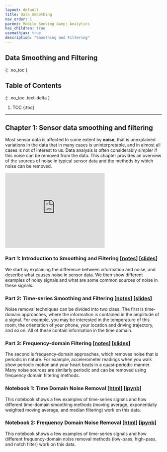```yaml
---
layout: default
title: Data Smoothing
nav_order: 1
parent: Mobile Sensing &amp; Analytics
has_children: true
usemathjax: true
description: "Smoothing and Filtering"
---
```

## Data Smoothing and Filtering
{: .no_toc }

## Table of Contents
{: .no_toc .text-delta }

1. TOC
{:toc}
---

## Chapter 1: Sensor data smoothing and filtering

Most sensor data is affected to some extent by **noise**, that is unexplained variations in the data that in many cases is uninterpretable, and in almost all cases is not of interest to us. Data analysis is often considerably simpler if this noise can be removed from the data. This chapter provides an overview of the sources of noise in typical sensor data and the methods by which noise can be removed.

<iframe width="320" height="240" src="https://www.youtube.com/embed/SV2ShtHPuKM" title="YouTube video player" frameborder="0" allow="accelerometer; autoplay; clipboard-write; encrypted-media; gyroscope; picture-in-picture" allowfullscreen></iframe>

### Part 1: Introduction to Smoothing and Filtering [[notes](ch1-intro.html)] [[slides](https://drive.google.com/file/d/1jo4hHP76vGtyNnOeWMaLCT0mmdynV-Nd/view?usp=drive_link)]
We start by explaining the difference between information and noise, and describe what causes noise in sensor data. We then show different examples of noisy signals and what are some common sources of noise in these signals.

<!---
<iframe width="320" height="240" src="https://www.youtube.com/embed/4TI_h2Ad6AM" title="YouTube video player" frameborder="0" allow="accelerometer; autoplay; clipboard-write; encrypted-media; gyroscope; picture-in-picture" allowfullscreen></iframe>

<iframe width="320" height="240" src="https://www.youtube.com/embed/Pq3ganioUzU" title="YouTube video player" frameborder="0" allow="accelerometer; autoplay; clipboard-write; encrypted-media; gyroscope; picture-in-picture" allowfullscreen></iframe>
--->

### Part 2: Time-series Smoothing and Filtering [[notes](ch1-timedomainfiltering.html)] [[slides](https://drive.google.com/file/d/1jo4hHP76vGtyNnOeWMaLCT0mmdynV-Nd/view?usp=drive_link)]
Noise removal techniques can be divided into two class. The first is time-domain approaches, where the information is contained in the amplitude of a signal. For example, you may be interested in the temperature of this room, the orientation of your phone, your location and driving trajectory, and so on. All of these contain information in the time domain.

<!---
<iframe width="320" height="240" src="https://www.youtube.com/embed/i9wRUw_X2XM" title="YouTube video player" frameborder="0" allow="accelerometer; autoplay; clipboard-write; encrypted-media; gyroscope; picture-in-picture" allowfullscreen></iframe>
--->

### Part 3: Frequency-domain  Filtering [[notes](ch1-freqdomainfiltering.html)] [[slides](https://drive.google.com/file/d/1jo4hHP76vGtyNnOeWMaLCT0mmdynV-Nd/view?usp=drive_link)]
The second is frequency-domain approaches, which removes noise that is periodic in nature. For example, accelerometer readings when you walk show periodic motion and your heart beats in a quasi-periodic manner. Many noise sources are similarly periodic and can be removed using frequency domain filtering methods.

<!---
<iframe width="320" height="240" src="https://www.youtube.com/embed/B7T7Yj4XdhI" title="YouTube video player" frameborder="0" allow="accelerometer; autoplay; clipboard-write; encrypted-media; gyroscope; picture-in-picture" allowfullscreen></iframe>
--->

### Notebook 1: Time Domain Noise Removal [[html](notebooks/Chapter1-TimeDomainNoiseRemoval.html)] [[ipynb](notebooks/Chapter1-TimeDomainNoiseRemoval.ipynb)]
This notebook shows a few examples of time-series signals and how different time-domain smoothing methods (moving average, exponentially weighted moving average, and median filtering) work on this data. 

### Notebook 2: Frequency Domain Noise Removal [[html](notebooks/Chapter1-FreqDomainNoiseRemoval.html)] [[ipynb](notebooks/Chapter1-FreqDomainNoiseRemoval.ipynb)]
This notebook shows a few examples of time-series signals and how different frequency-domain noise removal methods (low-pass, high-pass, and notch filter) work on this data. 

<!---
### Notebook 3: Fourier Decomposition [[html](Chapter1-Fourier-Denoising.html)] [[ipynb](Chapter1-Fourier-Denoising.ipynb)]
The Fourier transform is a tool that allows you to take a signal and see the power of each frequency in it. This example notebook shows how you can remove frequency-domain noise from a signal using a fourier transform.

<iframe width="320" height="240" src="https://www.youtube.com/embed/v1rEPYGzZ-c" title="YouTube video player" frameborder="0" allow="accelerometer; autoplay; clipboard-write; encrypted-media; gyroscope; picture-in-picture" allowfullscreen></iframe>

### Notebook 4: Butterworth Filtering [[html](Chapter1-ButterworthFilter.html)] [[ipynb](Chapter1-ButterworthFilter.ipynb)]
Frequency-domain noise can be removed by a combination of frequency filters. A low-pass filter can remove high frequency components while letting through low frequency components. A high pass filter does the reverse and lets high frequency components through while removing low frequency components. A notch filter removes a specific frequency from the signal. In this notebook, we show how to use a filter called a 'butterworth filter' to remove noise. A Butterworth filter is a popular frequency domain 'lowpass' filter that can remove high frequency noise while only letting the low frequencies through. Since many signals we deal with such as steps, heartbeats and breathing are low frequency signals i.e. only a few repetitions per minute, this is a good approach.
--->

<!---
<iframe width="320" height="240" src="https://www.youtube.com/embed/O68PSIXEU9Q" title="YouTube video player" frameborder="0" allow="accelerometer; autoplay; clipboard-write; encrypted-media; gyroscope; picture-in-picture" allowfullscreen></iframe>
--->

<!---

#### Notebook 4: Sampling Rate and Nyquist [[html](Chapter1-SamplingRate.html)] [[ipynb](Chapter1-SamplingRate.ipynb)]
Signals in the real world are continuous but need to be sampled at a particular rate for a computer to process the signal. This example notebook shows the relationship between sampling rate and the ability to reconstruct a signal. 

#### Notebook 6: 3D Trajectory Estimation [[html](Chapter1-3D-Trajectory-Smoothing.html)] [[ipynb](Chapter1-3D-Trajectory-Smoothing.ipynb)]
This is a more advanced example that shows how to use an inertial sensor (accelerometer, gyroscope, magnetometer) to track the trajectory of a smartphone in 3D space. The mathematical aspects are more complicated here and you will not learnt it in this class although this can be interesting for potential course projects.

--->

